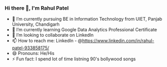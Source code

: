 ### Hi there 👋, I'm Rahul Patel

- 🔭 I’m currently pursuing BE in Information Technology from UIET, Panjab University, Chandigarh
- 🌱 I’m currently learning Google Data Analytics Professional Certificate
- 👯 I’m looking to collaborate on LinkedIn
- 📫 How to reach me: LinkedIn - @https://www.linkedin.com/in/rahul-patel-933858175/
- 😄 Pronouns: He/His
- ⚡ Fun fact: I spend lot of time listning 90's bollywood songs 


